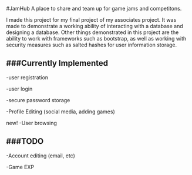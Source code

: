 #JamHub
A place to share and team up for game jams and competitons.

I made this project for my final project of my associates project. It was made to demonstrate a working ability of interacting with a database and designing a database. Other things demonstrated in this project are the ability to work with frameworks such as bootstrap, as well as working with security measures such as salted hashes for user information storage. 

###Currently Implemented
-----------------------
  -user registration

  -user login

  -secure password storage

  -Profile Editing (social media, adding games)
  
new! -User browsing


###TODO
-----------------------
  -Account editing (email, etc)

  -Game EXP
